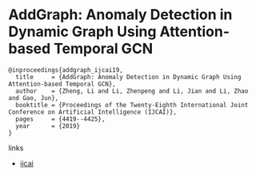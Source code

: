 # AddGraph: Anomaly Detection in Dynamic Graph Using Attention-based Temporal GCN

```
@inproceedings{addgraph_ijcai19,
  title     = {AddGraph: Anomaly Detection in Dynamic Graph Using Attention-based Temporal GCN},
  author    = {Zheng, Li and Li, Zhenpeng and Li, Jian and Li, Zhao and Gao, Jun},
  booktitle = {Proceedings of the Twenty-Eighth International Joint Conference on Artificial Intelligence (IJCAI)},
  pages     = {4419--4425},
  year      = {2019}
}
```

links
- [ijcai](https://www.ijcai.org/proceedings/2019/614)
